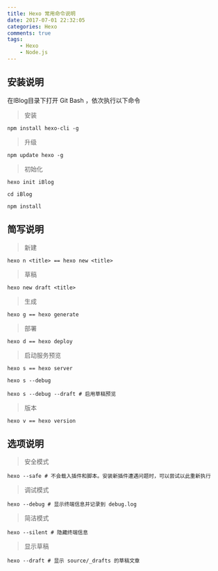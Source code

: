 ```yaml
---
title: Hexo 常用命令说明
date: 2017-07-01 22:32:05
categories: Hexo
comments: true
tags: 
    - Hexo
    - Node.js
---
```


安装说明
---

在IBlog目录下打开 Git Bash ，依次执行以下命令

> 安装

    npm install hexo-cli -g

> 升级  

    npm update hexo -g 

> 初始化

    hexo init iBlog

    cd iBlog

    npm install

简写说明
---

> 新建
 
    hexo n <title> == hexo new <title>
    
> 草稿

    hexo new draft <title>
    
> 生成

    hexo g == hexo generate
    
> 部署

    hexo d == hexo deploy

> 启动服务预览

    hexo s == hexo server 

    hexo s --debug
    
    hexo s --debug --draft # 启用草稿预览

> 版本

    hexo v == hexo version

 选项说明
 ---

> 安全模式
    
    hexo --safe # 不会载入插件和脚本。安装新插件遭遇问题时，可以尝试以此重新执行

> 调试模式
    
    hexo --debug # 显示终端信息并记录到 debug.log

> 简洁模式

    hexo --silent # 隐藏终端信息

> 显示草稿

    hexo --draft # 显示 source/_drafts 的草稿文章
